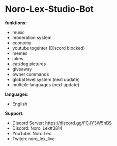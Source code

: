# Noro-Lex-Studio-Bot
 **funktions:**
 - music
 - moderation system
 - economy
 - youtube togehter (Discord blocked)
 - memes
 - jokes
 - cat/dog pictures
 - giveaway
 - owner commands
 - global level system (next update)
 - multiple languages (next update)

**languages:**
 - English
  
 **Support:**
 - Discord Server: https://discord.gg/FCJY3W5nBS
 - Discord: Noro_Lex#3814
 - YouTube: Noro Lex 
 - Twitch: noro_lex_live
